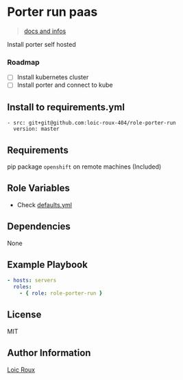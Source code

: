 # Porter run paas

> [docs and infos](https://docs.porter.run/)

Install porter self hosted

### Roadmap

- [ ] Install kubernetes cluster
- [ ] Install porter and connect to kube

## Install to requirements.yml

```
- src: git+git@github.com:loic-roux-404/role-porter-run
  version: master
```

## Requirements

pip package `openshift` on remote machines (Included)

## Role Variables

- Check [defaults.yml](./defaults/main.yml)

## Dependencies

None

## Example Playbook

```yaml
- hosts: servers
  roles:
    - { role: role-porter-run }
```

## License

MIT

## Author Information

[Loic Roux](github.com/loic-roux-404)
